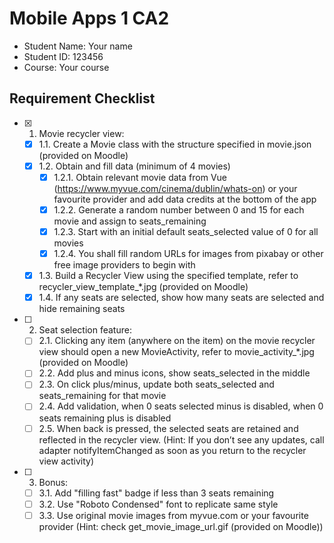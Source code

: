 # Mobile Apps 1 CA2

- Student Name: Your name
- Student ID: 123456
- Course: Your course

## Requirement Checklist

- [X] 1. Movie recycler view:
   - [X] 1.1. Create a Movie class with the structure specified in movie.json (provided on Moodle)
   - [X] 1.2. Obtain and fill data (minimum of 4 movies)
      - [X] 1.2.1. Obtain relevant movie data from Vue (https://www.myvue.com/cinema/dublin/whats-on) or your favourite provider and add data credits at the bottom of the app
      - [X] 1.2.2. Generate a random number between 0 and 15 for each movie and assign to seats_remaining
      - [X] 1.2.3. Start with an initial default seats_selected value of 0 for all movies
      - [X] 1.2.4. You shall fill random URLs for images from pixabay or other free image providers to begin with
   - [X] 1.3. Build a Recycler View using the specified template, refer to recycler_view_template_*.jpg (provided on Moodle)
   - [X] 1.4. If any seats are selected, show how many seats are selected and hide remaining seats
- [ ] 2. Seat selection feature:
   - [ ] 2.1. Clicking any item (anywhere on the item) on the movie recycler view should open a new MovieActivity, refer to movie_activity_*.jpg (provided on Moodle)
   - [ ] 2.2. Add plus and minus icons, show seats_selected in the middle
   - [ ] 2.3. On click plus/minus, update both seats_selected and seats_remaining for that movie
   - [ ] 2.4. Add validation, when 0 seats selected minus is disabled, when 0 seats remaining plus is disabled
   - [ ] 2.5. When back is pressed, the selected seats are retained and reflected in the recycler view. (Hint: If you don’t see any updates, call adapter notifyItemChanged as soon as you return to the recycler view activity)
- [ ] 3. Bonus:
   - [ ] 3.1. Add "filling fast" badge if less than 3 seats remaining
   - [ ] 3.2. Use "Roboto Condensed" font to replicate same style
   - [ ] 3.3. Use original movie images from myvue.com or your favourite provider (Hint: check get_movie_image_url.gif (provided on Moodle))
